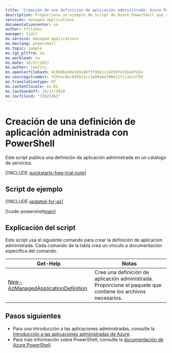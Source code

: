 ```yaml
---
title: 'Creación de una definición de aplicación administrada: Azure PowerShell'
description: Proporciona un ejemplo de script de Azure PowerShell que crea una definición de aplicación administrada en la suscripción de Azure.
services: managed-applications
documentationcenter: na
author: tfitzmac
manager: timlt
ms.service: managed-applications
ms.devlang: powershell
ms.topic: sample
ms.tgt_pltfrm: na
ms.workload: na
ms.date: 10/27/2017
ms.author: tomfitz
ms.openlocfilehash: 4c0b06ed0e103a88f3f99e1c242dbfe15ba8fd2a
ms.sourcegitcommit: f29fec8ec945921cc3a89a6e7086127cc1bc1759
ms.translationtype: HT
ms.contentlocale: es-ES
ms.lasthandoff: 10/17/2019
ms.locfileid: "72527261"
---
```

# <a name="create-a-managed-application-definition-with-powershell"></a>Creación de una definición de aplicación administrada con PowerShell

Este script publica una definición de aplicación administrada en un catálogo de servicios.

[!INCLUDE [quickstarts-free-trial-note](../../../includes/quickstarts-free-trial-note.md)]

## <a name="sample-script"></a>Script de ejemplo

[!INCLUDE [updated-for-az](../../../includes/updated-for-az.md)]

[!code-powershell[main](../../../powershell_scripts/managed-applications/create-definition/create-definition.ps1 "Create definition")]


## <a name="script-explanation"></a>Explicación del script

Este script usa el siguiente comando para crear la definición de aplicación administrada. Cada comando de la tabla crea un vínculo a documentación específica del comando.

| Get-Help | Notas |
|---|---|
| [New-AzManagedApplicationDefinition](https://docs.microsoft.com/powershell/module/az.resources/new-azmanagedapplicationdefinition) | Cree una definición de aplicación administrada. Proporcione el paquete que contiene los archivos necesarios. |


## <a name="next-steps"></a>Pasos siguientes

* Para una introducción a las aplicaciones administradas, consulte la [introducción a las aplicaciones administradas de Azure](../overview.md).
* Para más información sobre PowerShell, consulte la [documentación de Azure PowerShell](https://docs.microsoft.com/powershell/azure/get-started-azureps).
